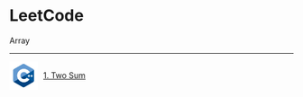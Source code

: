 # LeetCode

Array

---

<div style="display: flex; align-items: center;">
  <img src="https://github.com/t-chakir/chakir/blob/main/img/cpp.png?raw=true" width="50" height="50" style="margin-right: 10px;">
  <a href="https://github.com/t-chakir/LeetCode/blob/main/Array/1-Two-Sum.cpp">1. Two Sum</a>
</div>
